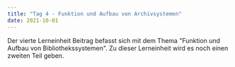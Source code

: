 ```yaml
---
title: "Tag 4 - Funktion und Aufbau von Archivsystemen"
date: 2021-10-01
---
```


Der vierte Lerneinheit Beitrag befasst sich mit dem Thema "Funktion und Aufbau von Bibliothekssystemen". Zu dieser Lerneinheit wird es noch einen zweiten Teil geben. 
